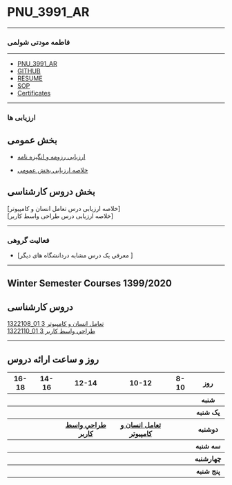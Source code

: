 # PNU_3991_AR
---------

### فاطمه مودتی شولمی
 
---------

- [PNU_3991_AR](https://github.com/fatemehmaveddati/PNU_3991_AR)
- [GITHUB](https://github.com/fatemehmaveddati/)
- [RESUME](https://fatemehmaveddati.github.io/)
- [SOP](https://fatemehmaveddati.github.io/SOP/)
- [Certificates](https://fatemehmaveddati.github.io/certificates/)


-----------------

### ارزیابی ها


##  بخش عمومی


- [ارزیابی رزومه و انگیزه نامه](https://github.com/fatemehmaveddati/PNU_3991_AR/blob/main/General/FM_CV_CheckList_AR_3991.pdf)

- [خلاصه ارزیابی بخش عمومی](https://github.com/fatemehmaveddati/PNU_3991_AR/blob/main/General/FM_GeneralSection_CheckList_AR_3991.pdf)
    

## بخش دروس کارشناسی

[خلاصه ارزیابی درس تعامل انسان و کامپیوتر]
<br>
[خلاصه ارزیابی درس طراحی واسط کاربر]

-----------------

###  فعالیت گروهی

- [معرفی یک درس مشابه دردانشگاه های دیگر ]



------------------

## Winter Semester Courses 1399/2020

## دروس کارشناسی

[1322108_01 تعامل انسان و كامپيوتر 3](https://github.com/fatemehmaveddati/PNU_3991_AR/tree/main/HumanComputerIntraction)
<br>
[1322110_01 طراحي واسط كاربر 3](https://github.com/fatemehmaveddati/PNU_3991_AR/tree/main/UserInterfaceDesign)

--------------
## روز و ساعت ارائه دروس

<table style="width:100%">
  <tr>
    <th >16-18</th>
    <th >14-16</th>
    <th >12-14</th>
    <th>10-12</th>
    <th>8-10</th>
    <th>روز</th>
  </tr>
  <tr>
    <th ></th>
    <th ></th>
    <th ></th>
    <th></th>
    <th></th>
    <th>شنبه</th>
  </tr>
   <tr>
    <th ></th>
    <th ></th>
    <th></th>
    <th></th>
    <th ></th>
    <th>یک شنبه</th>
  </tr>
   <tr>
    <th ></th>
    <th ></th>
    <th ><a  href="https://github.com/AliRazavi-edu/PNU_3991/tree/master/_MSc/SoftwareArchitecture">طراحي واسط كاربر</a></th>
    <th><a  href="https://github.com/AliRazavi-edu/PNU_3991/tree/master/_MSc/SoftwareDevelopmentMethodologies">تعامل انسان و كامپيوتر</a></th>
    <th ></th>   
    <th>دوشنبه</th>
  </tr>
   <tr>
    <th ></th>
    <th ></th>
    <th></th>
    <th></th>
    <th ></th>
    <th>سه شنبه</th>
  </tr>
   <tr>
    <th ></th>
    <th ></th>
    <th></th>
    <th></th>
     <th ></th>
    <th>چهارشنبه</th>
  </tr>
   <tr>
    <th ></th>
     <th ></th>
     <th ></th>
     <th></th>
    <th></th>
    <th>پنج شنبه</th>
  </tr>
</table>

